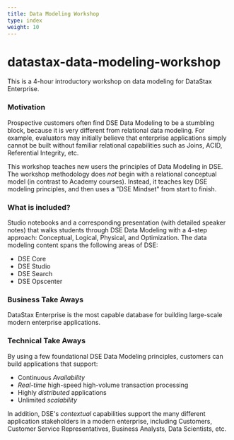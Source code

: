 ```yaml
---
title: Data Modeling Workshop 
type: index
weight: 10
---
```


# datastax-data-modeling-workshop
This is a 4-hour introductory workshop on data modeling for DataStax Enterprise.

### Motivation

Prospective customers often find DSE Data Modeling to be a stumbling block, because it is very different from relational data modeling.  For example, evaluators may initially believe that enterprise applications simply cannot be built without familiar relational capabilities such as Joins, ACID, Referential Integrity, etc.  

This workshop teaches new users the principles of Data Modeling in DSE.  The workshop methodology does *not* begin with a relational conceptual model (in contrast to Academy courses).  Instead, it teaches key DSE modeling principles, and then uses a "DSE Mindset" from start to finish.

### What is included?

Studio notebooks and a corresponding presentation (with detailed speaker notes) that walks students through DSE Data Modeling with a 4-step approach: Conceptual, Logical, Physical, and Optimization. The data modeling content spans the following areas of DSE:

* DSE Core
* DSE Studio
* DSE Search
* DSE Opscenter

### Business Take Aways

DataStax Enterprise is the most capable database for building large-scale modern enterprise applications.  

### Technical Take Aways

By using a few foundational DSE Data Modeling principles, customers can build applications that support:

* Continuous *Availability*
* *Real-time* high-speed high-volume transaction processing
* Highly *distributed* applications
* Unlimited *scalability*

In addition, DSE's *contextual* capabilities support the many different application stakeholders in a modern enterprise, including Customers, Customer Service Representatives, Business Analysts, Data Scientists, etc.

